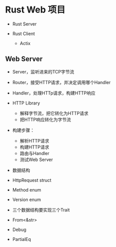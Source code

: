 # Rust Web 项目

- Rust Server

- Rust Client
  - Actix

## Web Server
  - Server，监听进来的TCP字节流
  - Router，接受HTTP请求，并决定调用哪个Handler
  - Handler，处理HTTp请求，构建HTTP响应
  - HTTP Library
    - 解释字节流，把它转化为HTTP请求
    - 把HTTP响应转化为字节流

- 构建步骤：
  - 解析HTTP请求
  - 构建HTTP请求
  - 路由与Handler
  - 测试Web Server

- 数据结构
- HttpRequest struct
- Method enum
- Version enum

- 三个数据结构要实现三个Trait
- From<&str>
- Debug
- PartialEq
